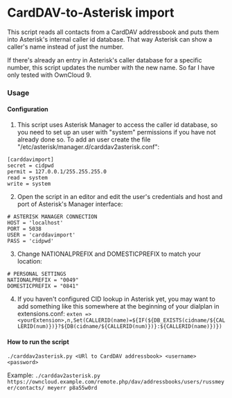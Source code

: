 # CardDAV-to-Asterisk import

This script reads all contacts from a CardDAV addressbook and puts them into Asterisk's internal caller id database.
That way Asterisk can show a caller's name instead of just the number.

If there's already an entry in Asterisk's caller database for a specific number, this script updates the number with the new name.
So far I have only tested with OwnCloud 9.

### Usage

#### Configuration
1. This script uses Asterisk Manager to access the caller id database, so you need to set up an user with "system" permissions if you have not already done so. To add an user create the file "/etc/asterisk/manager.d/carddav2asterisk.conf":
```
[carddavimport]
secret = cidpwd
permit = 127.0.0.1/255.255.255.0
read = system
write = system
```
2. Open the script in an editor and edit the user's credentials and host and port of Asterisk's Manager interface:
```
# ASTERISK MANAGER CONNECTION
HOST = 'localhost'
PORT = 5038
USER = 'carddavimport'
PASS = 'cidpwd'
```
3. Change NATIONALPREFIX and DOMESTICPREFIX to match your location:
```
# PERSONAL SETTINGS
NATIONALPREFIX = "0049"
DOMESTICPREFIX = "0841"
```
4. If you haven't configured CID lookup in Asterisk yet, you may want to add something like this somewhere at the beginning of your dialplan in extensions.conf: ``exten => <yourExtension>,n,Set(CALLERID(name)=${IF(${DB_EXISTS(cidname/${CALLERID(num)})}?${DB(cidname/${CALLERID(num)})}:${CALLERID(name)})})``

#### How to run the script
``./carddav2asterisk.py <URl to CardDAV addressbook> <username> <password>``

Example:
``./carddav2asterisk.py https://owncloud.example.com/remote.php/dav/addressbooks/users/russmeyer/contacts/ meyerr p8a55w0rd``
